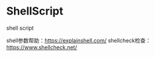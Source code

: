 # ShellScript
shell script

shell参数帮助：https://explainshell.com/
shellcheck检查：https://www.shellcheck.net/
